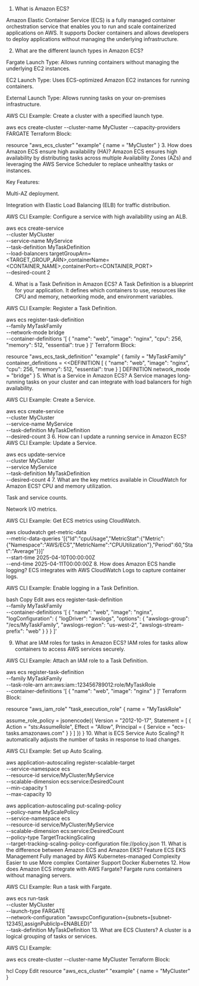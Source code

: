 1. What is Amazon ECS?

Amazon Elastic Container Service (ECS) is a fully managed container orchestration service that enables you to run and scale containerized applications on AWS. It supports Docker containers and allows developers to deploy applications without managing the underlying infrastructure.

2. What are the different launch types in Amazon ECS?

Fargate Launch Type: Allows running containers without managing the underlying EC2 instances.

EC2 Launch Type: Uses ECS-optimized Amazon EC2 instances for running containers.

External Launch Type: Allows running tasks on your on-premises infrastructure.

AWS CLI Example:
Create a cluster with a specified launch type.

aws ecs create-cluster --cluster-name MyCluster --capacity-providers FARGATE
Terraform Block:

resource "aws_ecs_cluster" "example" {
  name = "MyCluster"
}
3. How does Amazon ECS ensure high availability (HA)?
Amazon ECS ensures high availability by distributing tasks across multiple Availability Zones (AZs) and leveraging the AWS Service Scheduler to replace unhealthy tasks or instances.

Key Features:

Multi-AZ deployment.

Integration with Elastic Load Balancing (ELB) for traffic distribution.

AWS CLI Example:
Configure a service with high availability using an ALB.

aws ecs create-service \
  --cluster MyCluster \
  --service-name MyService \
  --task-definition MyTaskDefinition \
  --load-balancers targetGroupArn=<TARGET_GROUP_ARN>,containerName=<CONTAINER_NAME>,containerPort=<CONTAINER_PORT> \
  --desired-count 2
  
4. What is a Task Definition in Amazon ECS?
A Task Definition is a blueprint for your application. It defines which containers to use, resources like CPU and memory, networking mode, and environment variables.

AWS CLI Example:
Register a Task Definition.

aws ecs register-task-definition \
  --family MyTaskFamily \
  --network-mode bridge \
  --container-definitions '[
    {
      "name": "web",
      "image": "nginx",
      "cpu": 256,
      "memory": 512,
      "essential": true
    }
  ]'
Terraform Block:

resource "aws_ecs_task_definition" "example" {
  family                   = "MyTaskFamily"
  container_definitions    = <<DEFINITION
[
  {
    "name": "web",
    "image": "nginx",
    "cpu": 256,
    "memory": 512,
    "essential": true
  }
]
DEFINITION
  network_mode             = "bridge"
}
5. What is a Service in Amazon ECS?
A Service manages long-running tasks on your cluster and can integrate with load balancers for high availability.

AWS CLI Example:
Create a Service.

aws ecs create-service \
  --cluster MyCluster \
  --service-name MyService \
  --task-definition MyTaskDefinition \
  --desired-count 3
6. How can I update a running service in Amazon ECS?
AWS CLI Example:
Update a Service.

aws ecs update-service \
  --cluster MyCluster \
  --service MyService \
  --task-definition MyTaskDefinition \
  --desired-count 4
7. What are the key metrics available in CloudWatch for Amazon ECS?
CPU and memory utilization.

Task and service counts.

Network I/O metrics.

AWS CLI Example:
Get ECS metrics using CloudWatch.

aws cloudwatch get-metric-data \
  --metric-data-queries '[{"Id":"cpuUsage","MetricStat":{"Metric":{"Namespace":"AWS/ECS","MetricName":"CPUUtilization"},"Period":60,"Stat":"Average"}}]' \
  --start-time 2025-04-10T00:00:00Z \
  --end-time 2025-04-11T00:00:00Z
8. How does Amazon ECS handle logging?
ECS integrates with AWS CloudWatch Logs to capture container logs.

AWS CLI Example:
Enable logging in a Task Definition.

bash
Copy
Edit
aws ecs register-task-definition \
  --family MyTaskFamily \
  --container-definitions '[
    {
      "name": "web",
      "image": "nginx",
      "logConfiguration": {
        "logDriver": "awslogs",
        "options": {
          "awslogs-group": "/ecs/MyTaskFamily",
          "awslogs-region": "us-west-2",
          "awslogs-stream-prefix": "web"
        }
      }
    }
  ]'

9. What are IAM roles for tasks in Amazon ECS?
IAM roles for tasks allow containers to access AWS services securely.

AWS CLI Example:
Attach an IAM role to a Task Definition.

aws ecs register-task-definition \
  --family MyTaskFamily \
  --task-role-arn arn:aws:iam::123456789012:role/MyTaskRole \
  --container-definitions '[
    {
      "name": "web",
      "image": "nginx"
    }
  ]'
Terraform Block:

resource "aws_iam_role" "task_execution_role" {
  name = "MyTaskRole"

  assume_role_policy = jsonencode({
    Version = "2012-10-17",
    Statement = [
      {
        Action    = "sts:AssumeRole",
        Effect    = "Allow",
        Principal = { Service = "ecs-tasks.amazonaws.com" }
      }
    ]
  })
}
10. What is ECS Service Auto Scaling?
It automatically adjusts the number of tasks in response to load changes.

AWS CLI Example:
Set up Auto Scaling.

aws application-autoscaling register-scalable-target \
  --service-namespace ecs \
  --resource-id service/MyCluster/MyService \
  --scalable-dimension ecs:service:DesiredCount \
  --min-capacity 1 \
  --max-capacity 10

aws application-autoscaling put-scaling-policy \
  --policy-name MyScalePolicy \
  --service-namespace ecs \
  --resource-id service/MyCluster/MyService \
  --scalable-dimension ecs:service:DesiredCount \
  --policy-type TargetTrackingScaling \
  --target-tracking-scaling-policy-configuration file://policy.json
11. What is the difference between Amazon ECS and Amazon EKS?
Feature	ECS	EKS
Management	Fully managed by AWS	Kubernetes-managed
Complexity	Easier to use	More complex
Container Support	Docker	Kubernetes
12. How does Amazon ECS integrate with AWS Fargate?
Fargate runs containers without managing servers.

AWS CLI Example:
Run a task with Fargate.

aws ecs run-task \
  --cluster MyCluster \
  --launch-type FARGATE \
  --network-configuration "awsvpcConfiguration={subnets=[subnet-12345],assignPublicIp=ENABLED}" \
  --task-definition MyTaskDefinition
13. What are ECS Clusters?
A cluster is a logical grouping of tasks or services.

AWS CLI Example:

aws ecs create-cluster --cluster-name MyCluster
Terraform Block:

hcl
Copy
Edit
resource "aws_ecs_cluster" "example" {
  name = "MyCluster"
}


